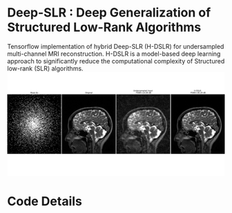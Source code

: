 # Deep-SLR : Deep Generalization of Structured Low-Rank Algorithms
Tensorflow implementation of hybrid Deep-SLR (H-DSLR) for undersampled multi-channel MRI reconstruction. H-DSLR is a model-based deep learning approach to significantly
reduce the computational complexity of Structured low-rank (SLR) algorithms.
<img src="brain_6x_recon.png"  title="hover text">
# Code Details
